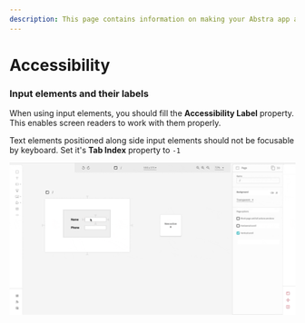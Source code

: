 ```yaml
---
description: This page contains information on making your Abstra app accessible.
---
```


# Accessibility

### Input elements and their labels

When using input elements, you should fill the **Accessibility Label** property. This enables screen readers to work with them properly.

Text elements positioned along side input elements should not be focusable by keyboard. Set it's **Tab Index** property to `-1`

![](<.gitbook/assets/Screen Recording 2022-01-07 at 18.00.17 (1).gif>)
